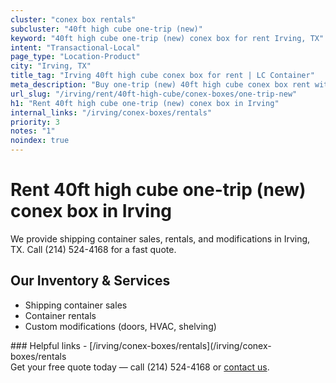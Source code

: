 ```yaml
---
cluster: "conex box rentals"
subcluster: "40ft high cube one-trip (new)"
keyword: "40ft high cube one-trip (new) conex box for rent Irving, TX"
intent: "Transactional-Local"
page_type: "Location-Product"
city: "Irving, TX"
title_tag: "Irving 40ft high cube conex box for rent | LC Container"
meta_description: "Buy one-trip (new) 40ft high cube conex box rent with local delivery in Irving, TX. LC Container — local Since 2003. Request a fast quote today."
url_slug: "/irving/rent/40ft-high-cube/conex-boxes/one-trip-new"
h1: "Rent 40ft high cube one-trip (new) conex box in Irving"
internal_links: "/irving/conex-boxes/rentals"
priority: 3
notes: "1"
noindex: true
---
```


# Rent 40ft high cube one-trip (new) conex box in Irving

We provide shipping container sales, rentals, and modifications in Irving, TX. Call (214) 524-4168 for a fast quote.

## Our Inventory & Services
- Shipping container sales
- Container rentals
- Custom modifications (doors, HVAC, shelving)

<div data-section="internal-links">
### Helpful links
- [/irving/conex-boxes/rentals](/irving/conex-boxes/rentals
</div>

<div data-section="cta">
Get your free quote today — call (214) 524-4168 or <a href="/contact">contact us</a>.
</div>

<script type="application/ld+json">{"@context":"https://schema.org","@type":"FAQPage","mainEntity":[{"@type":"Question","name":"How much does delivery cost in Irving, TX?","acceptedAnswer":{"@type":"Answer","text":"Delivery costs vary by distance and container size. Most deliveries in Irving, TX range from $150-$300. Call (214) 524-4168 for an exact quote based on your specific location."}},{"@type":"Question","name":"Do you offer financing or payment plans?","acceptedAnswer":{"@type":"Answer","text":"We accept major credit cards, checks, and can discuss commercial terms for bulk purchases. Call (214) 524-4168 to discuss options."}},{"@type":"Question","name":"Can you customize containers in Irving, TX?","acceptedAnswer":{"@type":"Answer","text":"Yes — we perform modifications like doors, HVAC, insulation, and shelving. Request a custom quote at (214) 524-4168 or via our contact form."}}]}</script>
